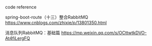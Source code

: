 
code reference

spring-boot-route（十三）整合RabbitMQ 
https://www.cnblogs.com/zhixie/p/13801350.html



消息队列RabbitMQ：基础篇
https://mp.weixin.qq.com/s/OCttwtkDVO-At4fiLergFQ
